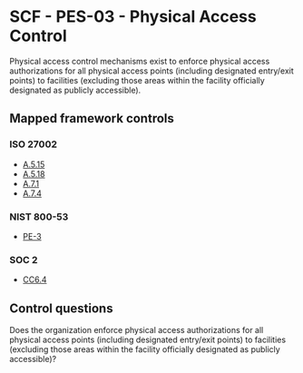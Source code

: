 # SCF - PES-03 - Physical Access Control
Physical access control mechanisms exist to enforce physical access authorizations for all physical access points (including designated entry/exit points) to facilities (excluding those areas within the facility officially designated as publicly accessible).
## Mapped framework controls
### ISO 27002
- [A.5.15](../iso27002/a-5.md#a515)
- [A.5.18](../iso27002/a-5.md#a518)
- [A.7.1](../iso27002/a-7.md#a71)
- [A.7.4](../iso27002/a-7.md#a74)
  
### NIST 800-53
- [PE-3](../nist80053/pe-3.md)
  
### SOC 2
- [CC6.4](../soc2/cc64.md)
  
## Control questions
Does the organization enforce physical access authorizations for all physical access points (including designated entry/exit points) to facilities (excluding those areas within the facility officially designated as publicly accessible)?
  